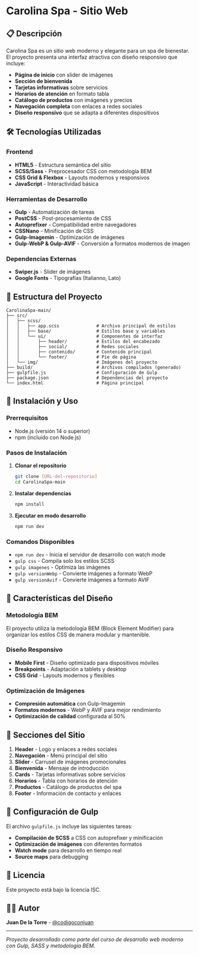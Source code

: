 # Carolina Spa - Sitio Web

## 📋 Descripción

Carolina Spa es un sitio web moderno y elegante para un spa de bienestar. El proyecto presenta una interfaz atractiva con diseño responsivo que incluye:

- **Página de inicio** con slider de imágenes
- **Sección de bienvenida** 
- **Tarjetas informativas** sobre servicios
- **Horarios de atención** en formato tabla
- **Catálogo de productos** con imágenes y precios
- **Navegación completa** con enlaces a redes sociales
- **Diseño responsivo** que se adapta a diferentes dispositivos

## 🛠️ Tecnologías Utilizadas

### Frontend
- **HTML5** - Estructura semántica del sitio
- **SCSS/Sass** - Preprocesador CSS con metodología BEM
- **CSS Grid & Flexbox** - Layouts modernos y responsivos
- **JavaScript** - Interactividad básica

### Herramientas de Desarrollo
- **Gulp** - Automatización de tareas
- **PostCSS** - Post-procesamiento de CSS
- **Autoprefixer** - Compatibilidad entre navegadores
- **CSSNano** - Minificación de CSS
- **Gulp-Imagemin** - Optimización de imágenes
- **Gulp-WebP & Gulp-AVIF** - Conversión a formatos modernos de imagen

### Dependencias Externas
- **Swiper.js** - Slider de imágenes
- **Google Fonts** - Tipografías (Italianno, Lato)

## 📁 Estructura del Proyecto

```
CarolinaSpa-main/
├── src/
│   ├── scss/
│   │   ├── app.scss              # Archivo principal de estilos
│   │   ├── base/                 # Estilos base y variables
│   │   └── ui/                   # Componentes de interfaz
│   │       ├── header/           # Estilos del encabezado
│   │       ├── social/           # Redes sociales
│   │       ├── contenido/        # Contenido principal
│   │       └── footer/           # Pie de página
│   └── img/                      # Imágenes del proyecto
├── build/                        # Archivos compilados (generado)
├── gulpfile.js                   # Configuración de Gulp
├── package.json                  # Dependencias del proyecto
└── index.html                    # Página principal
```

## 🚀 Instalación y Uso

### Prerrequisitos
- Node.js (versión 14 o superior)
- npm (incluido con Node.js)

### Pasos de Instalación

1. **Clonar el repositorio**
   ```bash
   git clone [URL-del-repositorio]
   cd CarolinaSpa-main
   ```

2. **Instalar dependencias**
   ```bash
   npm install
   ```

3. **Ejecutar en modo desarrollo**
   ```bash
   npm run dev
   ```

### Comandos Disponibles

- `npm run dev` - Inicia el servidor de desarrollo con watch mode
- `gulp css` - Compila solo los estilos SCSS
- `gulp imagenes` - Optimiza las imágenes
- `gulp versionWebp` - Convierte imágenes a formato WebP
- `gulp versionAvif` - Convierte imágenes a formato AVIF

## 🎨 Características del Diseño

### Metodología BEM
El proyecto utiliza la metodología BEM (Block Element Modifier) para organizar los estilos CSS de manera modular y mantenible.

### Diseño Responsivo
- **Mobile First** - Diseño optimizado para dispositivos móviles
- **Breakpoints** - Adaptación a tablets y desktop
- **CSS Grid** - Layouts modernos y flexibles

### Optimización de Imágenes
- **Compresión automática** con Gulp-Imagemin
- **Formatos modernos** - WebP y AVIF para mejor rendimiento
- **Optimización de calidad** configurada al 50%

## 📱 Secciones del Sitio

1. **Header** - Logo y enlaces a redes sociales
2. **Navegación** - Menú principal del sitio
3. **Slider** - Carrusel de imágenes promocionales
4. **Bienvenida** - Mensaje de introducción
5. **Cards** - Tarjetas informativas sobre servicios
6. **Horarios** - Tabla con horarios de atención
7. **Productos** - Catálogo de productos del spa
8. **Footer** - Información de contacto y enlaces

## 🔧 Configuración de Gulp

El archivo `gulpfile.js` incluye las siguientes tareas:

- **Compilación de SCSS** a CSS con autoprefixer y minificación
- **Optimización de imágenes** con diferentes formatos
- **Watch mode** para desarrollo en tiempo real
- **Source maps** para debugging

## 📄 Licencia

Este proyecto está bajo la licencia ISC.

## 👨‍💻 Autor

**Juan De la Torre** - [@codigoconjuan](https://github.com/codigoconjuan)

---

*Proyecto desarrollado como parte del curso de desarrollo web moderno con Gulp, SASS y metodología BEM.*
